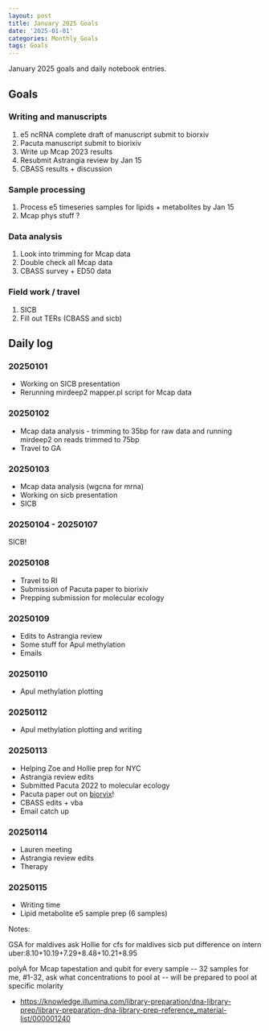 ```yaml
---
layout: post
title: January 2025 Goals
date: '2025-01-01'
categories: Monthly_Goals
tags: Goals
---
```


January 2025 goals and daily notebook entries.

## Goals  

### Writing and manuscripts 

1. e5 ncRNA complete draft of manuscript submit to biorxiv 
2. Pacuta manuscript submit to biorixiv
3. Write up Mcap 2023 results 
4. Resubmit Astrangia review by Jan 15 
5. CBASS results + discussion 

### Sample processing

1. Process e5 timeseries samples for lipids + metabolites by Jan 15
2. Mcap phys stuff ?

### Data analysis

1. Look into trimming for Mcap data
2. Double check all Mcap data 
3. CBASS survey + ED50 data

### Field work / travel 

1. SICB 
2. Fill out TERs (CBASS and sicb)

## Daily log 

### 20250101

- Working on SICB presentation 
- Rerunning mirdeep2 mapper.pl script for Mcap data 

### 20250102

- Mcap data analysis - trimming to 35bp for raw data and running mirdeep2 on reads trimmed to 75bp
- Travel to GA

### 20250103

- Mcap data analysis (wgcna for mrna)
- Working on sicb presentation 
- SICB

### 20250104 - 20250107

SICB! 

### 20250108

- Travel to RI
- Submission of Pacuta paper to biorixiv 
- Prepping submission for molecular ecology 

### 20250109

- Edits to Astrangia review 
- Some stuff for Apul methylation 
- Emails 

### 20250110

- Apul methylation plotting 

### 20250112

- Apul methylation plotting and writing 

### 20250113

- Helping Zoe and Hollie prep for NYC 
- Astrangia review edits 
- Submitted Pacuta 2022 to molecular ecology 
- Pacuta paper out on [biorvix](https://www.biorxiv.org/content/10.1101/2025.01.08.632024v1)!
- CBASS edits + vba 
- Email catch up

### 20250114

- Lauren meeting 
- Astrangia review edits 
- Therapy 

### 20250115

- Writing time 
- Lipid metabolite e5 sample prep (6 samples)


Notes: 

GSA for maldives 
ask Hollie for cfs for maldives 
sicb put difference on intern 
uber:8.10+10.19+7.29+8.48+10.21+8.95

polyA for Mcap 
tapestation and qubit for every sample -- 32 samples for me, #1-32, ask what concentrations to pool at -- will be prepared to pool at specific molarity 
- https://knowledge.illumina.com/library-preparation/dna-library-prep/library-preparation-dna-library-prep-reference_material-list/000001240 


